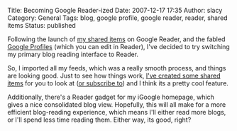 Title: Becoming Google Reader-ized
Date: 2007-12-17 17:35
Author: slacy
Category: General
Tags: blog, google profile, google reader, reader, shared items
Status: published

Following the launch of [my shared
items](http://googlereader.blogspot.com/2007/12/reader-and-talk-are-friends.html)
on Google Reader, and the fabled [Google
Profiles](http://www.google.com/help/profile/) (which you can edit in
Reader), I've decided to try switching my primary blog reading interface
to Reader.

So, I imported all my feeds, which was a really smooth process, and
things are looking good. Just to see how things work, [I've created some
shared items](http://www.google.com/reader/shared/05279895462821627361)
for you to look at ([or subscribe
to](http://www.google.com/reader/public/atom/user/05279895462821627361/state/com.google/broadcast))
and I think its a pretty cool feature.

Additionally, there's a Reader gadget for my iGoogle homepage, which
gives a nice consolidated blog view. Hopefully, this will all make for a
more efficient blog-reading experience, which means I'll either read
more blogs, or I'll spend less time reading them. Either way, its good,
right?
